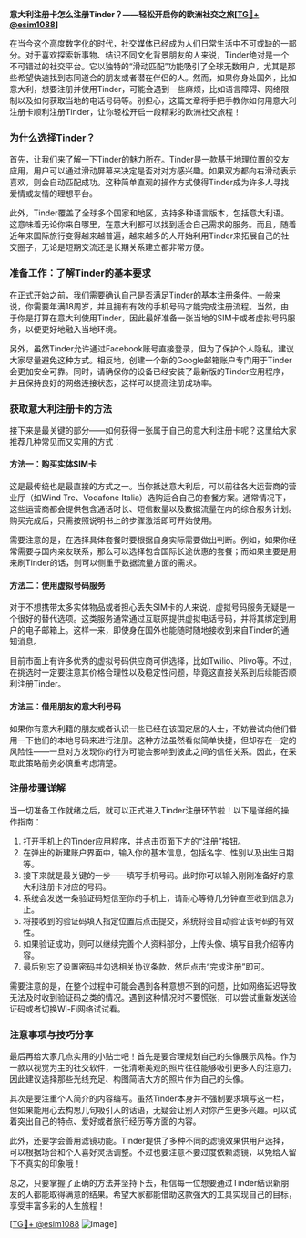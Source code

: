 **意大利注册卡怎么注册Tinder？——轻松开启你的欧洲社交之旅[[TG💪+ @esim1088](https://t.me/s/esim1088)]**

在当今这个高度数字化的时代，社交媒体已经成为人们日常生活中不可或缺的一部分。对于喜欢探索新事物、结识不同文化背景朋友的人来说，Tinder绝对是一个不可错过的社交平台。它以独特的“滑动匹配”功能吸引了全球无数用户，尤其是那些希望快速找到志同道合的朋友或者潜在伴侣的人。然而，如果你身处国外，比如意大利，想要注册并使用Tinder，可能会遇到一些麻烦，比如语言障碍、网络限制以及如何获取当地的电话号码等。别担心，这篇文章将手把手教你如何用意大利注册卡顺利注册Tinder，让你轻松开启一段精彩的欧洲社交旅程！

### **为什么选择Tinder？**

首先，让我们来了解一下Tinder的魅力所在。Tinder是一款基于地理位置的交友应用，用户可以通过滑动屏幕来决定是否对对方感兴趣。如果双方都向右滑动表示喜欢，则会自动匹配成功。这种简单直观的操作方式使得Tinder成为许多人寻找爱情或友情的理想平台。

此外，Tinder覆盖了全球多个国家和地区，支持多种语言版本，包括意大利语。这意味着无论你来自哪里，在意大利都可以找到适合自己需求的服务。而且，随着近年来国际旅行变得越来越普遍，越来越多的人开始利用Tinder来拓展自己的社交圈子，无论是短期交流还是长期关系建立都非常方便。

### **准备工作：了解Tinder的基本要求**

在正式开始之前，我们需要确认自己是否满足Tinder的基本注册条件。一般来说，你需要年满18周岁，并且拥有有效的手机号码才能完成注册流程。当然，由于你是打算在意大利使用Tinder，因此最好准备一张当地的SIM卡或者虚拟号码服务，以便更好地融入当地环境。

另外，虽然Tinder允许通过Facebook账号直接登录，但为了保护个人隐私，建议大家尽量避免这种方式。相反地，创建一个新的Google邮箱账户专门用于Tinder会更加安全可靠。同时，请确保你的设备已经安装了最新版的Tinder应用程序，并且保持良好的网络连接状态，这样可以提高注册成功率。

### **获取意大利注册卡的方法**

接下来是最关键的部分——如何获得一张属于自己的意大利注册卡呢？这里给大家推荐几种常见而又实用的方式：

#### **方法一：购买实体SIM卡**
这是最传统也是最直接的方式之一。当你抵达意大利后，可以前往各大运营商的营业厅（如Wind Tre、Vodafone Italia）选购适合自己的套餐方案。通常情况下，这些运营商都会提供包含通话时长、短信数量以及数据流量在内的综合服务计划。购买完成后，只需按照说明书上的步骤激活即可开始使用。

需要注意的是，在选择具体套餐时要根据自身实际需要做出判断。例如，如果你经常需要与国内亲友联系，那么可以选择包含国际长途优惠的套餐；而如果主要是用来刷Tinder的话，则可以侧重于数据流量方面的需求。

#### **方法二：使用虚拟号码服务**
对于不想携带太多实体物品或者担心丢失SIM卡的人来说，虚拟号码服务无疑是一个很好的替代选项。这类服务通常通过互联网提供虚拟电话号码，并将其绑定到用户的电子邮箱上。这样一来，即使身在国外也能随时随地接收到来自Tinder的通知消息。

目前市面上有许多优秀的虚拟号码供应商可供选择，比如Twilio、Plivo等。不过，在挑选时一定要注意其价格合理性以及稳定性问题，毕竟这直接关系到后续能否顺利注册Tinder。

#### **方法三：借用朋友的意大利号码**
如果你有意大利籍的朋友或者认识一些已经在该国定居的人士，不妨尝试向他们借用一下他们的本地号码来进行注册。这种方法虽然看似简单快捷，但却存在一定的风险性——一旦对方发现你的行为可能会影响到彼此之间的信任关系。因此，在采取此策略前务必慎重考虑清楚。

### **注册步骤详解**

当一切准备工作就绪之后，就可以正式进入Tinder注册环节啦！以下是详细的操作指南：

1. 打开手机上的Tinder应用程序，并点击页面下方的“注册”按钮。
2. 在弹出的新建账户界面中，输入你的基本信息，包括名字、性别以及出生日期等。
3. 接下来就是最关键的一步——填写手机号码。此时你可以输入刚刚准备好的意大利注册卡对应的号码。
4. 系统会发送一条验证码短信至你的手机上，请耐心等待几分钟直至收到信息为止。
5. 将接收到的验证码填入指定位置后点击提交，系统将会自动验证该号码的有效性。
6. 如果验证成功，则可以继续完善个人资料部分，上传头像、填写自我介绍等内容。
7. 最后别忘了设置密码并勾选相关协议条款，然后点击“完成注册”即可。

需要注意的是，在整个过程中可能会遇到各种意想不到的问题，比如网络延迟导致无法及时收到验证码之类的情况。遇到这种情况时不要慌张，可以尝试重新发送验证码或者切换Wi-Fi网络试试看。

### **注意事项与技巧分享**

最后再给大家几点实用的小贴士吧！首先是要合理规划自己的头像展示风格。作为一款以视觉为主的社交软件，一张清晰美观的照片往往能够吸引更多人的注意力。因此建议选择那些光线充足、构图简洁大方的照片作为自己的头像。

其次是要注重个人简介的内容编写。虽然Tinder本身并不强制要求填写这一栏，但如果能用心去构思几句吸引人的话语，无疑会让别人对你产生更多兴趣。可以试着突出自己的特点、爱好或者旅行经历等方面的内容。

此外，还要学会善用滤镜功能。Tinder提供了多种不同的滤镜效果供用户选择，可以根据场合和个人喜好灵活调整。不过也要注意不要过度依赖滤镜，以免给人留下不真实的印象哦！

总之，只要掌握了正确的方法并坚持下去，相信每一位想要通过Tinder结识新朋友的人都能取得满意的结果。希望大家都能借助这款强大的工具实现自己的目标，享受丰富多彩的人生旅程！

[[TG💪+ @esim1088](https://t.me/s/esim1088) ![Image](https://i.postimg.cc/4NQfJmqS/Snipaste-2025-05-13-00-14-12.png)]